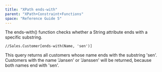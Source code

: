 ```yaml
---
title: "XPath ends-with"
parent: "XPath+Constraint+Functions"
space: "Reference Guide 5"
---
```



The ends-with() function checks whether a String attribute ends with a specific substring.

```
//Sales.Customer[ends-with(Name, 'sen')]

```

This query returns all customers whose name ends with the substring 'sen'. Customers with the name 'Jansen' or 'Janssen' will be returned, because both names end with 'sen'.
